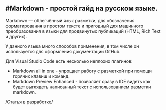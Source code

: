#Markdown - простой гайд на русском языке.
---

Markdown — облегчённый язык разметки, для обозначения форматирования в простом тексте и пригодный для машинного преобразования в языки для продвинутых публикаций (HTML, Rich Text и других).

У данного языка много способов применения, в том числе он используется для оформления документации GitHub.

Для Visual Studio Code есть несколько неплохих плагинов:
- Markdown all in one - упрощает работу с разметкой при помощи горячих клавиш и команд.
- Markdown Preview Enhanced - позволяет сразу в IDE видеть как будет выглядеть написанный текст с использованием разметки markdown.

/Статья в разработке/

